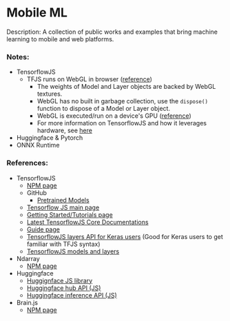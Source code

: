 # Mobile ML

Description: A collection of public works and examples that bring machine learning to mobile and web platforms.


### Notes:

 - TensorflowJS
     - TFJS runs on WebGL in browser ([reference](https://www.tensorflow.org/js/guide/layers_for_keras_users#memory_management_of_layer_and_model_objects))
         - The weights of Model and Layer objects are backed by WebGL textures.
         - WebGL has no built in garbage collection, use the `dispose()` function to dispose of a Model or Layer object.
         - WebGL is executed/run on a device's GPU ([reference](https://en.wikipedia.org/wiki/WebGL#:~:text=WebGL%20programs%20consist%20of%20control,the%20non%2Dprofit%20Khronos%20Group.))
         - For more information on TensorflowJS and how it leverages hardware, see [here](https://www.tensorflow.org/js/guide/platform_environment#shader_compilation_texture_uploads)
 - Huggingface & Pytorch
 - ONNX Runtime


### References:

 - TensorflowJS
     - [NPM page](https://www.npmjs.com/package/@tensorflow/tfjs)
     - GitHub
         - [Pretrained Models](https://github.com/tensorflow/tfjs-models)
     - [Tensorflow JS main page](https://www.tensorflow.org/js)
     - [Getting Started/Tutorials page](https://www.tensorflow.org/js/tutorials)
     - [Latest TensorflowJS Core Documentations](https://js.tensorflow.org/api/latest/)
     - [Guide page](https://www.tensorflow.org/js/guide)
     - [TensorflowJS layers API for Keras users](https://www.tensorflow.org/js/guide/layers_for_keras_users) (Good for Keras users to get familiar with TFJS syntax)
     - [TensorflowJS models and layers](https://www.tensorflow.org/js/guide/models_and_layers)
 - Ndarray
     - [NPM page](https://www.npmjs.com/package/ndarray)
 - Huggingface
     - [Huggignface JS library](https://huggingface.co/docs/huggingface.js/index)
     - [Huggingface hub API (JS)](https://huggingface.co/docs/huggingface.js/hub/README)
     - [Huggingface inference API (JS)](https://huggingface.co/docs/huggingface.js/inference/README)
 - Brain.js
     - [NPM page](https://www.npmjs.com/package/brain.js)
